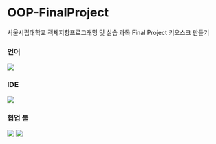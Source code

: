 # OOP-FinalProject
서울시립대학교 객체지향프로그래밍 및 실습 과목 Final Project 
키오스크 만들기 

<h3>언어</h3>
<img src="https://img.shields.io/badge/java-007396?style=for-the-badge&logo=OpenJDK&logoColor=white">

<h3>IDE</h3>
<img src="https://img.shields.io/badge/eclipseide-2C2255?style=flat-square&logo=eclipseide&logoColor=white"/>


<h3>협업 툴</h3>
<img src="https://img.shields.io/badge/Git-F05032?style=flat-square&logo=git&logoColor=white"/>
<img src="https://img.shields.io/badge/GitHub-181717?style=flat-square&logo=GitHub&logoColor=white"/>

